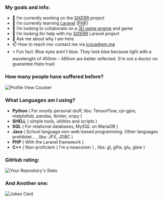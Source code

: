 <!--
### Hi there 👋
**JCOCA-Tech/JCOCA-Tech** is a ✨ _special_ ✨ repository because its `README.md` (this file) appears on your GitHub profile.
Here are some ideas to get you started:
-->

### My goals and info: <br>
- 🔭 I’m currently working on the [SIXERR](https://github.com/JCOCA-Tech/SIXERR) project
- 🌱 I’m currently learning [Laravel](https://laravel.com/) ([PHP](https://en.wikipedia.org/wiki/PHP))
- 👯 I’m looking to collaborate on a [3D game engine](https://en.wikipedia.org/wiki/Game_engine) and game
- 🤔 I’m looking for help with my [SIXERR](https://github.com/JCOCA-Tech/SIXERR) Laravel project
- 💬 Ask me about why I am here
- 📫 How to reach me: contact me via [jcoca@pm.me](mailto:jcoca@pm.me)
- ⚡ Fun fact: Blue eyes aren't blue. They look blue because light with a wavelenght of 450nm - 495nm are better reflected. (I'm not a doctor no guarantee thats true)

### How many people have suffered before? <br>

![Profile View Counter](https://komarev.com/ghpvc/?username=JCOCA-Tech)
<br>

### What Languages am I using?<br>
- <b>Python</b> ( For mostly personal stuff, libs: TensorFlow, rpi-gpio, matplotlob, pandas, tkinter, scipy )
- <b>SHELL</b> ( simple tools, utilities and scripts )
- <b>SQL</b> ( For relational databases, MySQL on MariaDB )
- <b>Java</b> ( School language non-web-based programming. Other languages prohibitet... , libs: JFX, JDBC )
- <b>PHP</b> ( With the Laravel framework )
- <b>C++</b> ( Non-proficient ( I'm a newcomer ) , libs: gl, glfw, glu, glew )

### GitHub rating:<br>

![Your Repository's Stats](https://github-readme-stats.vercel.app/api?username=JCOCA-Tech&&show_icons=true&title_color=ffffff&icon_color=bb2acf&text_color=daf7dc&bg_color=151515)
<br>

### And Another one:<br>

![Jokes Card](https://readme-jokes.vercel.app/api)
<br>
